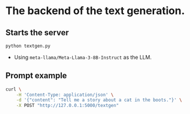 # The backend of the text generation.

## Starts the server
```bash
python textgen.py
```
- Using `meta-llama/Meta-Llama-3-8B-Instruct` as the LLM.

## Prompt example
```bash
curl \
    -H 'Content-Type: application/json' \
    -d '{"content": "Tell me a story about a cat in the boots."}' \
    -X POST "http://127.0.0.1:5000/textgen"
```
